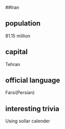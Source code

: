 ##Iran
## population
81.15 million

## capital
Tehran
 
## official language
Farsi(Persian)

## interesting trivia
Using sollar calender


